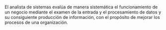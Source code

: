 El analista de sistemas evalúa de manera sistemática el funcionamiento de un negocio mediante el examen de la entrada y el procesamiento de datos y su consiguiente producción de información, con el propósito de mejorar los procesos de una organización. 